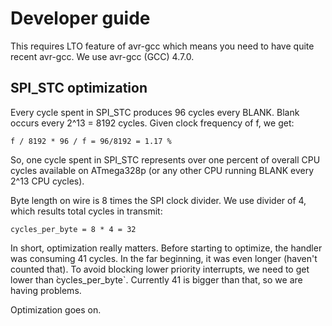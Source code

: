 <!-- -*- mode: markdown; coding: utf-8 -*- -->

# Developer guide

This requires LTO feature of avr-gcc which means you need to have
quite recent avr-gcc. We use avr-gcc (GCC) 4.7.0.

## SPI_STC optimization

Every cycle spent in SPI_STC produces 96 cycles every BLANK. Blank
occurs every 2^13 = 8192 cycles. Given clock frequency of f, we get:

    f / 8192 * 96 / f = 96/8192 = 1.17 %

So, one cycle spent in SPI_STC represents over one percent of overall
CPU cycles available on ATmega328p (or any other CPU running BLANK
every 2^13 CPU cycles).

Byte length on wire is 8 times the SPI clock divider. We use divider of 4, which results total cycles in transmit:

    cycles_per_byte = 8 * 4 = 32

In short, optimization really matters. Before starting to optimize,
the handler was consuming 41 cycles. In the far beginning, it was even
longer (haven't counted that). To avoid blocking lower priority
interrupts, we need to get lower than ̀cycles_per_byte`. Currently 41
is bigger than that, so we are having problems.

Optimization goes on.
